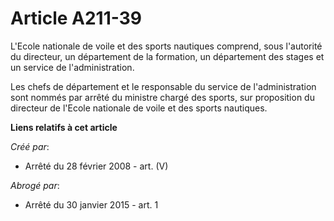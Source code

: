 # Article A211-39

L'Ecole nationale de voile et des sports nautiques comprend, sous l'autorité du directeur, un département de la formation, un
département des stages et un service de l'administration.

Les chefs de département et le responsable du service de l'administration sont nommés par arrêté du ministre chargé des
sports, sur proposition du directeur de l'Ecole nationale de voile et des sports nautiques.

**Liens relatifs à cet article**

_Créé par_:

  - Arrêté du 28 février 2008 - art. (V)

_Abrogé par_:

  - Arrêté du 30 janvier 2015 - art. 1
